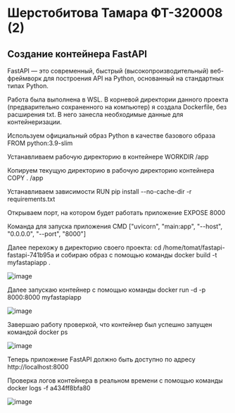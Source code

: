 # Шерстобитова Тамара ФТ-320008 (2)
## Создание контейнера FastAPI
FastAPI — это современный, быстрый (высокопроизводительный) веб-фреймворк для построения API на Python, основанный на стандартных типах Python.

Работа была выполнена в WSL. В корневой директории данного проекта (предварительно сохраненного на компьютер) я создала Dockerfile, без расширения txt. В него занесла необходимые данные для контейнеризации. 


Используем официальный образ Python в качестве базового образа
FROM python:3.9-slim

Устанавливаем рабочую директорию в контейнере
WORKDIR /app

Копируем текущую директорию в рабочую директорию контейнера
COPY . /app

Устанавливаем зависимости
RUN pip install --no-cache-dir -r requirements.txt

Открываем порт, на котором будет работать приложение
EXPOSE 8000

Команда для запуска приложения
CMD ["uvicorn", "main:app", "--host", "0.0.0.0", "--port", "8000"]


Далее перехожу в директорию своего проекта: cd /home/tomat/fastapi-fastapi-741b95a и собираю образ с помощью команды docker build -t myfastapiapp .

![image](https://github.com/user-attachments/assets/a280890f-bca1-41a4-9845-2fb95e9f2c7d)

Далее запускаю контейнер с помощью команды docker run -d -p 8000:8000 myfastapiapp

![image](https://github.com/user-attachments/assets/4a36aaab-7301-4070-bb3b-3d477858db2b)

Завершаю работу проверкой, что контейнер был успешно запущен командой docker ps

![image](https://github.com/user-attachments/assets/664e6603-a542-405e-80c2-e3b3ccd3a0a5)

Теперь приложение FastAPI должно быть доступно по адресу http://localhost:8000

Проверка логов контейнера в реальном времени с помощью команды docker logs -f a434ff8bfa80

![image](https://github.com/user-attachments/assets/6439fff5-1a39-44bd-86d1-0f7178dc7bfe)


